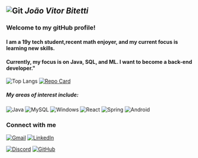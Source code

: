 ## ![Git](https://img.shields.io/badge/GIT-E44C30?style=for-the-badge&logo=git&logoColor=whitehttps://img.shields.io/badge/C%2B%2B-00599C?style=for-the-badge&logo=c%2B%2B&logoColor=white) ***João Vitor Bitetti***
### **Welcome to my gitHub profile!**

#### **I am a 19y tech student,recent math enjoyer, and my current focus is learning new skills.** 
#### Currently, my focus is on **Java, SQL,** and **ML**. I want to become a **back-end** developer."

![Top Langs](https://github-readme-stats-git-masterrstaa-rickstaa.vercel.app/api/top-langs/?username=Doki2077&layout=compact&bg_color=000&border_color=30A3DC&title_color=E94D5F&text_color=FFF)           [![Repo Card](https://github-readme-stats.vercel.app/api/pin/?username=Doki2077&repo=Faculdade&bg_color=000&border_color=30A3DC&show_icons=true&icon_color=30A3DC&title_color=E94D5F&text_color=FFF)](https://github.com/Doki2077/Faculdade)

##### My areas of **interest** include:
 
![Java](https://img.shields.io/badge/java-%23ED8B00.svg?style=for-the-badge&logo=openjdk&logoColor=white)
![MySQL](https://img.shields.io/badge/MySQL-00000F?style=for-the-badge&logo=mysql&logoColor=white)
![Windows](https://img.shields.io/badge/Windows-000?style=for-the-badge&logo=windows&logoColor=2CA5E0)
![React](https://img.shields.io/badge/React-20232A?style=for-the-badge&logo=react&logoColor=61DAFB)
![Spring](https://img.shields.io/badge/spring-%236DB33F.svg?style=for-the-badge&logo=spring&logoColor=white)
![Android](https://img.shields.io/badge/Android-3DDC84?style=for-the-badge&logo=android&logoColor=white)

### Connect with me
[![Gmail](https://img.shields.io/badge/Gmail-333333?style=for-the-badge&logo=gmail&logoColor=red)](mailto:jvbitetti0@gmail.com) [![LinkedIn](https://img.shields.io/badge/LinkedIn-0077B5?style=for-the-badge&logo=linkedin&logoColor=white)](https://www.linkedin.com/in/joão-vitor-da-costa-bitetti-9998972b1/)

[![Discord](https://img.shields.io/badge/Discord-7289DA?style=for-the-badge&logo=discord&logoColor=white)](https://discord.com/channels/@dokinffc/) [![GitHub](https://img.shields.io/badge/GitHub-100000?style=for-the-badge&logo=github&logoColor=white)](https://github.com/Doki2077)
